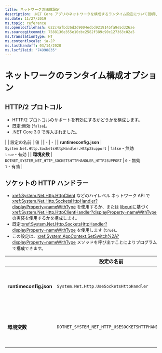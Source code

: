 ```yaml
---
title: ネットワークの構成設定
description: .NET Core アプリのネットワークを構成するランタイム設定について説明します。
ms.date: 11/27/2019
ms.topic: reference
ms.openlocfilehash: 622c4afbd36d3d9004edbd9219145fa9e5d326ae
ms.sourcegitcommit: 7588136e355e10cbc2582f389c90c127363c02a5
ms.translationtype: HT
ms.contentlocale: ja-JP
ms.lasthandoff: 03/14/2020
ms.locfileid: "74998835"
---
```

# <a name="run-time-configuration-options-for-networking"></a>ネットワークのランタイム構成オプション

## <a name="http2-protocol"></a>HTTP/2 プロトコル

- HTTP/2 プロトコルのサポートを有効にするかどうかを構成します。
- 既定:無効 (`false`)。
- .NET Core 3.0 で導入されました。

| | 設定の名前 | 値 |
| - | - |
| **runtimeconfig.json** | `System.Net.Http.SocketsHttpHandler.Http2Support` | `false` - 無効<br/>`true` - 有効 |
| **環境変数** | `DOTNET_SYSTEM_NET_HTTP_SOCKETSHTTPHANDLER_HTTP2SUPPORT` | `0` - 無効<br/>`1` - 有効 |

## <a name="sockets-http-handler"></a>ソケットの HTTP ハンドラー

- <xref:System.Net.Http.HttpClient> などのハイレベル ネットワーク API で <xref:System.Net.Http.SocketsHttpHandler?displayProperty=nameWithType> を使用するか、または [libcurl](https://curl.haxx.se/libcurl/)に基づく <xref:System.Net.Http.HttpClientHandler?displayProperty=nameWithType> の実装を使用するかを構成します。
- 既定:<xref:System.Net.Http.SocketsHttpHandler?displayProperty=nameWithType> を使用します (`true`)。
- この設定は、<xref:System.AppContext.SetSwitch%2A?displayProperty=nameWithType> メソッドを呼び出すことによりプログラムで構成できます。

| | 設定の名前 | 値 |
| - | - | - |
| **runtimeconfig.json** | `System.Net.Http.UseSocketsHttpHandler` | `true` - <xref:System.Net.Http.SocketsHttpHandler> の使用を有効にする<br/>`false` - <xref:System.Net.Http.HttpClientHandler> の使用を有効にする |
| **環境変数** | `DOTNET_SYSTEM_NET_HTTP_USESOCKETSHTTPHANDLER` | `1` - <xref:System.Net.Http.SocketsHttpHandler> の使用を有効にする<br/>`0` - <xref:System.Net.Http.HttpClientHandler> の使用を有効にする |

